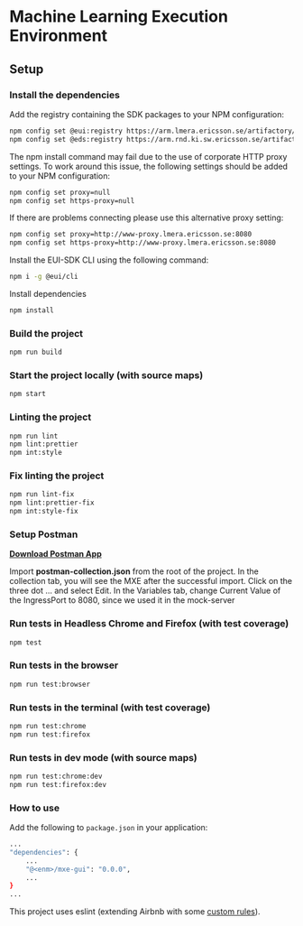 # Machine Learning Execution Environment

## Setup

### Install the dependencies

Add the registry containing the SDK packages to your NPM configuration:

```bash
npm config set @eui:registry https://arm.lmera.ericsson.se/artifactory/api/npm/proj-e-uisdk-npm-local/
npm config set @eds:registry https://arm.rnd.ki.sw.ericsson.se/artifactory/api/npm/proj-eds-npm-local/
```

The npm install command may fail due to the use of corporate
HTTP proxy settings. To work around this issue,
the following settings should be added to your NPM configuration:

```bash
npm config set proxy=null
npm config set https-proxy=null
```

If there are problems connecting please use this alternative proxy setting:

```bash
npm config set proxy=http://www-proxy.lmera.ericsson.se:8080
npm config set https-proxy=http://www-proxy.lmera.ericsson.se:8080
```

Install the EUI-SDK CLI using the following command:

```bash
npm i -g @eui/cli
```

Install dependencies

```bash
npm install
```

### Build the project

```bash
npm run build
```

### Start the project locally (with source maps)

```bash
npm start
```

### Linting the project

```bash
npm run lint
npm lint:prettier
npm int:style
```

### Fix linting the project

```bash
npm run lint-fix
npm lint:prettier-fix
npm int:style-fix
```

### Setup Postman

**[Download Postman App](https://www.getpostman.com/downloads/)**

Import **postman-collection.json** from the root of the project.
In the collection tab, you will see the MXE after the successful import.
Click on the three dot ... and select Edit.
In the Variables tab, change Current Value of the IngressPort
to 8080, since we used it in the mock-server

### Run tests in Headless Chrome and Firefox (with test coverage)

```bash
npm test
```

### Run tests in the browser

```bash
npm run test:browser
```

### Run tests in the terminal (with test coverage)

```bash
npm run test:chrome
npm run test:firefox
```

### Run tests in dev mode (with source maps)

```bash
npm run test:chrome:dev
npm run test:firefox:dev
```

### How to use

Add the following to `package.json` in your application:

```bash
...
"dependencies": {
    ...
    "@<enm>/mxe-gui": "0.0.0",
    ...
}
...
```

This project uses eslint (extending Airbnb with some [custom rules](.eslintrc.js)).
